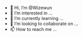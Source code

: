 - 👋 Hi, I’m @Wizewun
- 👀 I’m interested in ...
- 🌱 I’m currently learning ...
- 💞️ I’m looking to collaborate on ...
- 📫 How to reach me ...

<!---
Wizewun/Wizewun is a ✨ special ✨ repository because its `README.md` (this file) appears on your GitHub profile.
You can click the Preview link to take a look at your changes.
--->

